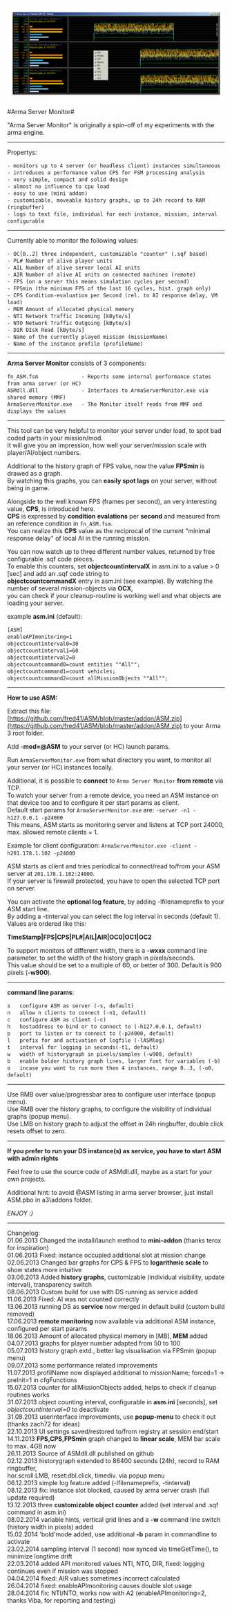 ![](picture/ASM.png)

#Arma Server Monitor#

"Arma Server Monitor" is originally a spin-off of my experiments with the arma engine.

----------

Propertys:

	- monitors up to 4 server (or headless client) instances simultaneous 
	- introduces a performance value CPS for FSM processing analysis
	- very simple, compact and solid design
	- almost no influence to cpu load
	- easy to use (mini addon)
	- customizable, moveable history graphs, up to 24h record to RAM (ringbuffer)
	- logs to text file, individual for each instance, mission, interval configurable  	

----------

Currently able to monitor the following values:

	- OC[0..2] three independent, customizable "counter" (.sqf based)  
	- PL# Number of alive player units
	- AIL Number of alive server local AI units
	- AIR Number of alive AI units on connected machines (remote)
	- FPS (on a server this means simulation cycles per second)
	- FPSmin (the minimum FPS of the last 16 cycles, hist. graph only)
	- CPS Condition-evaluation per Second (rel. to AI response delay, VM load)
	- MEM Amount of allocated physical memory
	- NTI Network Traffic Incoming [kByte/s]
	- NTO Network Traffic Outgoing [kByte/s]
	- DIR DIsk Read [kByte/s]
	- Name of the currently played mission (missionName)
	- Name of the instance profile (profileName)

----------

**Arma Server Monitor** consists of 3 components:

	fn_ASM.fsm 				- Reports some internal performance states from arma server (or HC)
	ASMdll.dll 				- Interfaces to ArmaServerMonitor.exe via shared memory (MMF)
	ArmaServerMonitor.exe 	- The Monitor itself reads from MMF and displays the values
	
-------

This tool can be very helpful to monitor your server under load, to spot bad coded parts in your mission/mod.    
It will give you an impression, how well your server/mission scale with player/AI/object numbers.

Additional to the history graph of FPS value, now the value **FPSmin** is drawed as a graph.   
By watching this graphs, you can **easily spot lags** on your server, without being in game.

Alongside to the well known FPS (frames per second), an very interesting value, **CPS**, is introduced here.    
**CPS** is expressed by **condition** **evalations** per **second** and measured from an reference condition in `fn_ASM.fsm`.    
You can realize this **CPS** value as the reciprocal of the current "minimal response delay" of local AI in the running mission.    

You can now watch up to three different number values, returned by free configurable .sqf code pieces.   
To enable this counters, set **objectcountintervalX** in asm.ini to a value > 0 [sec] and add an .sqf code string to     
**objectcountcommandX** entry in asm.ini (see example). By watching the number of several mission-objects via **OCX**,    
you can check if your cleanup-routine is working well and what objects are loading your server.     

example **asm.ini** (default):

    [ASM]
    enableAPImonitoring=1
    objectcountinterval0=30
    objectcountinterval1=60
    objectcountinterval2=0
    objectcountcommand0=count entities ""All"";
    objectcountcommand1=count vehicles;
    objectcountcommand2=count allMissionObjects ""All"";

----------

**How to use ASM:**

Extract this file: [https://github.com/fred41/ASM/blob/master/addon/ASM.zip](https://github.com/fred41/ASM/blob/master/addon/ASM.zip)    to your Arma 3 root folder.

Add **-mod=@ASM** to your server (or HC) launch params.     

Run `ArmaServerMonitor.exe` from what directory you want, to monitor all your server (or HC) instances locally.

Additional, it is possible to **connect** to `Arma Server Monitor` **from remote** via TCP.   
To watch your server from a remote device, you need an ASM instance on that device too and to configure it per start params as client.     
Default start params for `ArmaServerMonitor.exe` are: `-server -n1 -h127.0.0.1 -p24000`   
This means, ASM starts as monitoring server and listens at TCP port 24000, max. allowed remote clients = 1.

Example for client configuration: `ArmaServerMonitor.exe -client -h201.178.1.102 -p24000`

ASM starts as client and tries periodical to connect/read to/from your ASM  server at `201.178.1.102:24000`.   
If your server is firewall protected, you have to open the selected TCP port on server.

You can activate the **optional log feature**, by adding -lfilenameprefix to your ASM start line.   
By adding a -tinterval you can select the log interval in seconds (default 1).
Values are ordered like this:

**TimeStamp|FPS|CPS|PL#|AIL|AIR|OC0|OC1|OC2**

To support monitors of different width, there is a **-wxxx** command line parameter, to set the width of the history graph in pixels/seconds.     
This value should be set to a multiple of 60, or better of 300. Default is 900 pixels (**-w900**).   
   
---
**command line params**:    

	s   configure ASM as server (-s, default)
	n   allow n clients to connect (-n1, default)
	c   configure ASM as client (-c)
	h	hostaddress to bind or to connect to (-h127.0.0.1, default)	
	p	port to listen or to connect to (-p24000, default)
	l   prefix for and activation of logfile (-lASMlog)
	t   interval for logging in seconds(-t1, default)
	w	width of historygraph in pixels/samples (-w900, default)
	b	enable bolder history graph lines, larger font for variables (-b)
	o	incase you want to run more then 4 instances, range 0..3, (-o0, default)  

---

Use RMB over value/progressbar area to configure user interface (popup menu).   
Use RMB over the history graphs, to configure the visibility of individual graphs (popup menu).   
Use LMB on history graph to adjust the offset in 24h ringbuffer, double click resets offset to zero.   

---

**If you prefer to run your DS instance(s) as service, you have to start ASM with admin rights**     

Feel free to use the source code of ASMdll.dll, maybe as a start for your own projects.

Additional hint: to avoid @ASM listing in arma server browser, just install ASM.pbo in a3\addons folder.    

*ENJOY :)*     


---

Changelog:    
01.06.2013 Changed the install/launch method to **mini-addon** (thanks terox for inspiration)    
01.06.2013 Fixed: instance occupied additional slot at mission change    
02.06.2013 Changed bar graphs for CPS & FPS to **logarithmic scale** to show states more intuitive   
03.06.2013 Added **history graphs**, customizable (individual visibility, update interval), transparency switch    
08.06.2013 Custom build for use with DS running as service added   
11.06.2013 Fixed: AI was not counted correctly    
13.06.2013 running DS as **service** now merged in default build (custom build removed)    
17.06.2013 **remote monitoring** now available via additional ASM instance, configured per start params      
18.06.2013 Amount of allocated physical memory in [MB], **MEM** added      
04.07.2013 graphs for player number adapted from 50 to 100    
05.07.2013 history graph extd., better lag visualisation via FPSmin (popup menu)     
09.07.2013 some performance related improvements          
11.07.2013 profilName now displayed additional to missionName; forced=1 -> preInit=1 in cfgFunctions      
15.07.2013 counter for allMissionObjects added, helps to check if cleanup routines works                  
31.07.2013 object counting interval, configurable in **asm.ini** [seconds], set *objectcountinterval=0* to deactivate          
31.08.2013 userinterface improvements, use **popup-menu** to check it out (thanks zach72 for ideas)    
22.10.2013 UI settings saved/restored to/from registry at session end/start      
14.11.2013 **FPS,CPS,FPSmin** graph changed to **linear scale**, MEM bar scale to max. 4GB now    
26.11.2013 Source of ASMdll.dll published on github        
02.12.2013 historygraph extended to 86400 seconds (24h), record to RAM ringbuffer,   
hor.scroll:LMB, reset:dbl.click,   timediv. via popup menu     
06.12.2013 simple log feature added (-lfilenameprefix, -tinterval)   
08.12.2013 fix: instance slot blocked, caused by arma server crash (full update required)      
13.12.2013 three **customizable object counter** added (set interval and .sqf command in asm.ini)   
08.02.2014 variable hints, vertical grid lines and a **-w** command line switch (history width in pixels) added   
15.02.2014 'bold'mode added, use additional **-b** param in commandline to activate   
23.02.2014 sampling interval (1 second) now synced via timeGetTime(), to minimize longtime drift   
22.03.2014 added API monitored values NTI, NTO, DIR, fixed: logging continues even if mission was stopped     
04.04.2014 fixed: AIR values sometimes incorrect calculated     
26.04.2014 fixed: enableAPImonitoring causes double slot usage     
28.04.2014 fix: NTI/NTO, works now with A2 (enableAPImonitoring=2, thanks Viba, for reporting and testing)    

     
